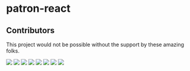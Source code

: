 # patron-react

## Contributors

This project would not be possible without the support by these amazing folks. 

<a href="https://github01.hclpnp.com/francissujai-a" target="_blank"><img src="https://github01.hclpnp.com/avatars/u/81?s=460"></a>
<a href="https://github01.hclpnp.com/NehaSh" target="_blank"><img src="https://github01.hclpnp.com/avatars/u/1269?s=460"></a>
<a href="https://github01.hclpnp.com/kharkaa" target="_blank"><img src="https://github01.hclpnp.com/avatars/u/567?s=460"></a>
<a href="https://github01.hclpnp.com/monjit-n" target="_blank"><img src="https://github01.hclpnp.com/avatars/u/568?s=460"></a>
<a href="https://github01.hclpnp.com/vatsal-b" target="_blank"><img src="https://github01.hclpnp.com/avatars/u/936?s=460"></a>
<a href="https://github01.hclpnp.com/gupta-ma" target="_blank"><img src="https://github01.hclpnp.com/avatars/u/977?s=460"></a>
<a href="https://github01.hclpnp.com/vijayanv" target="_blank"><img src="https://github01.hclpnp.com/avatars/u/997?s=460"></a>
<a href="https://github01.hclpnp.com/ananthv" target="_blank"><img src="https://github01.hclpnp.com/avatars/u/998?s=460"></a>
